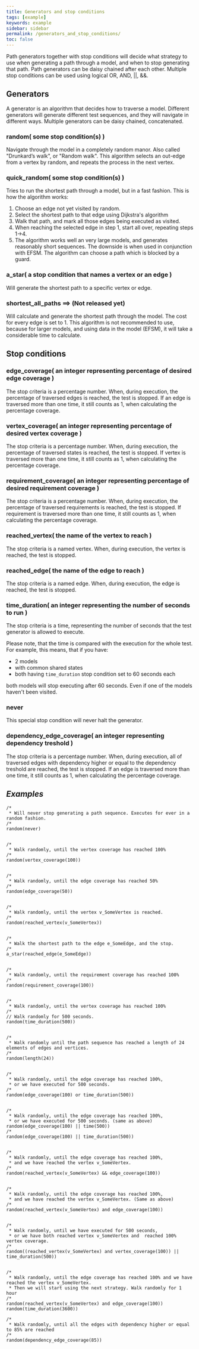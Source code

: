 ```yaml
---
title: Generators and stop conditions
tags: [example]
keywords: example
sidebar: sidebar
permalink: /generators_and_stop_conditions/
toc: false
---
```



Path generators together with stop conditions will decide what strategy to use when generating a path through a model, and when to stop generating that path. Path generators can be daisy chained after each other. Multiple stop conditions can be used using logical OR, AND, \|\|, &&.

## Generators

A generator is an algorithm that decides how to traverse a model. Different generators will generate different test sequences, and they will navigate in different ways. Multiple generators can be daisy chained, concatenated. 

### random( some stop condition(s) )

Navigate through the model in a completely random manor. Also called "Drunkard’s walk", or "Random walk". This algorithm selects an out-edge from a vertex by random, and repeats the process in the next vertex.

### quick_random( some stop condition(s) )

Tries to run the shortest path through a model, but in a fast fashion. This is how the algorithm works:

1. Choose an edge not yet visited by random.
2. Select the shortest path to that edge using Dijkstra's algorithm
3. Walk that path, and mark all those edges being executed as visited.
4. When reaching the selected edge in step 1, start all over, repeating steps 1->4.
5. The algorithm works well an very large models, and generates reasonably short sequences. The downside is when used in conjunction with EFSM. The algorithm can choose a path which is blocked by a guard.

### a_star( a stop condition that names a vertex or an edge )

Will generate the shortest path to a specific vertex or edge.

### shortest_all_paths ==> (Not released yet)

Will calculate and generate the shortest path through the model. The cost for every edge is set to 1.  This algorithm is not recommended to use, because for larger models, and using data in the model (EFSM), it will take a considerable time to calculate.

## Stop conditions

### edge_coverage( an integer representing percentage of desired edge coverage )

The stop criteria is a percentage number. When, during execution, the percentage of traversed edges is reached, the test is stopped. If an edge is traversed more than one time, it still counts as 1, when calculating the percentage coverage.

### vertex_coverage( an integer representing percentage of desired vertex coverage )

The stop criteria is a percentage number. When, during execution, the percentage of traversed states is reached, the test is stopped. If vertex is traversed more than one time, it still counts as 1, when calculating the percentage coverage.

### requirement_coverage( an integer representing percentage of desired requirement coverage )

The stop criteria is a percentage number. When, during execution, the percentage of traversed requirements is reached, the test is stopped. If requirement is traversed more than one time, it still counts as 1, when calculating the percentage coverage.

### reached_vertex( the name of the vertex to reach )

The stop criteria is a named vertex. When, during execution, the vertex is reached, the test is stopped.

### reached_edge( the name of the edge to reach )

The stop criteria is a named edge. When, during execution, the edge is reached, the test is stopped.

### time_duration( an integer representing the number of seconds to run )

The stop criteria is a time, representing the number of seconds that the test generator is allowed to execute.

Please note, that the time is compared with the execution for the whole test. For example, this means, that if you have:

- 2 models
- with common shared states
- both having ```time_duration``` stop condition set to 60 seconds each

both models will stop executing after 60 seconds. Even if one of the models haven't been visited.

### never

This special stop condition will never halt the generator.

### dependency_edge_coverage( an integer representing dependency treshold )

The stop criteria is a percentage number. When, during execution, all of traversed edges with dependency higher or equal to the dependency treshold are reached, the test is stopped. If an edge is traversed more than one time, it still counts as 1, when calculating the percentage coverage.

## ***Examples***

```
/*
 * Will never stop generating a path sequence. Executes for ever in a random fashion.
/*
random(never)


/*
 * Walk randomly, until the vertex coverage has reached 100%
/*
random(vertex_coverage(100))


/*
 * Walk randomly, until the edge coverage has reached 50%
/*
random(edge_coverage(50))


/*
 * Walk randomly, until the vertex v_SomeVertex is reached.
/*
random(reached_vertex(v_SomeVertex))


/*
 * Walk the shortest path to the edge e_SomeEdge, and the stop.
/*
a_star(reached_edge(e_SomeEdge))


/*
 * Walk randomly, until the requirement coverage has reached 100%
/*
random(requirement_coverage(100))


/*
 * Walk randomly, until the vertex coverage has reached 100%
/*
// Walk randomly for 500 seconds.
random(time_duration(500))


/*
 * Walk randomly until the path sequence has reached a length of 24 elements of edges and vertices.
/*
random(length(24))


/*
 * Walk randomly, until the edge coverage has reached 100%,
 * or we have executed for 500 seconds.
/*
random(edge_coverage(100) or time_duration(500))


/*
 * Walk randomly, until the edge coverage has reached 100%,
 * or we have executed for 500 seconds. (same as above) random(edge_coverage(100) || time(500))
/*
random(edge_coverage(100) || time_duration(500))


/*
 * Walk randomly, until the edge coverage has reached 100%,
 * and we have reached the vertex v_SomeVertex.
/*
random(reached_vertex(v_SomeVertex) && edge_coverage(100))


/*
 * Walk randomly, until the edge coverage has reached 100%,
 * and we have reached the vertex v_SomeVertex. (Same as above)
/*
random(reached_vertex(v_SomeVertex) and edge_coverage(100))


/*
 * Walk randomly, until we have executed for 500 seconds,
 * or we have both reached vertex v_SomeVertex and  reached 100% vertex coverage.
/*
random((reached_vertex(v_SomeVertex) and vertex_coverage(100)) || time_duration(500))


/*
 * Walk randomly, until the edge coverage has reached 100% and we have reached the vertex v_SomeVertex.
 * Then we will start using the next strategy. Walk randomly for 1 hour
/*
random(reached_vertex(v_SomeVertex) and edge_coverage(100)) random(time_duration(3600))

/*
 * Walk randomly, until all the edges with dependency higher or equal to 85% are reached
/*
random(dependency_edge_coverage(85))
```
